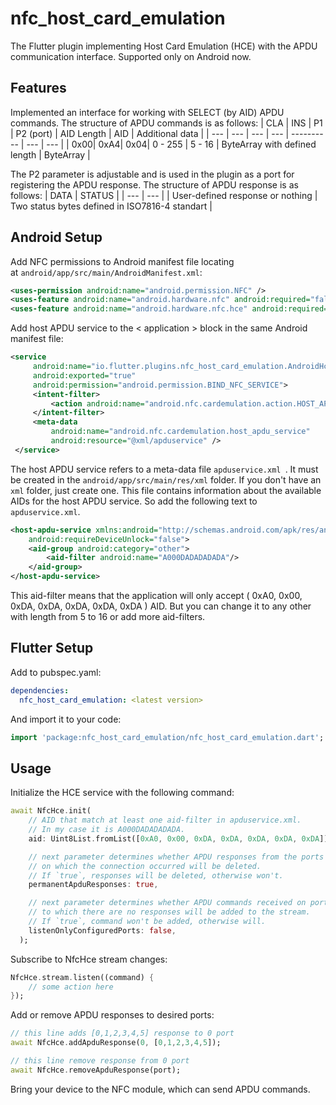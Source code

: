 # nfc_host_card_emulation

The Flutter plugin implementing Host Card Emulation (HCE) with the APDU communication interface. Supported only on Android now.

## Features

Implemented an interface for working with SELECT (by AID) APDU commands. The structure of APDU commands is as follows:
| CLA | INS | P1  | P2 (port) | AID Length | AID | Additional data |
| --- | --- | --- | --- | ---------- | --- | --- |
| 0x00| 0xA4| 0x04| 0 - 255   | 5 - 16 | ByteArray with defined length | ByteArray |

The P2 parameter is adjustable and is used in the plugin as a port for registering the APDU response. The structure of APDU response is as follows:
| DATA  | STATUS  |
| --- | --- |
| User-defined response or nothing | Two status bytes defined in ISO7816-4 standart |

## Android Setup

Add NFC permissions to Android manifest file locating at `android/app/src/main/AndroidManifest.xml`:
```xml
<uses-permission android:name="android.permission.NFC" />
<uses-feature android:name="android.hardware.nfc" android:required="false" />
<uses-feature android:name="android.hardware.nfc.hce" android:required="false" />
```

Add host APDU service to the < application > block in the same Android manifest file:
```xml
<service 
	 android:name="io.flutter.plugins.nfc_host_card_emulation.AndroidHceService"
	 android:exported="true"
	 android:permission="android.permission.BIND_NFC_SERVICE">
	 <intent-filter>
		 <action android:name="android.nfc.cardemulation.action.HOST_APDU_SERVICE" />
	 </intent-filter>
	 <meta-data
		 android:name="android.nfc.cardemulation.host_apdu_service"
		 android:resource="@xml/apduservice" />
 </service>
```

The host APDU service refers to a meta-data file `apduservice.xml `. It must be created in the `android/app/src/main/res/xml` folder. If you don't have an `xml` folder, just create one. This file contains information about the available AIDs for the host APDU service. So add the following text to `apduservice.xml`.
```xml
<host-apdu-service xmlns:android="http://schemas.android.com/apk/res/android"
	android:requireDeviceUnlock="false">
	<aid-group android:category="other">
		<aid-filter android:name="A000DADADADADA"/>
	</aid-group>
</host-apdu-service>
```
This aid-filter means that the application will only accept ( 0xA0, 0x00, 0xDA, 0xDA, 0xDA, 0xDA, 0xDA ) AID. But you can change it to any other with length from 5 to 16 or add more aid-filters.

## Flutter Setup

Add to pubspec.yaml:
```yaml
dependencies:
  nfc_host_card_emulation: <latest version>
```
And import it to your code:
```dart
import 'package:nfc_host_card_emulation/nfc_host_card_emulation.dart';
```

## Usage

Initialize the HCE service with the following command:
```dart
await NfcHce.init(
    // AID that match at least one aid-filter in apduservice.xml.
    // In my case it is A000DADADADADA.
    aid: Uint8List.fromList([0xA0, 0x00, 0xDA, 0xDA, 0xDA, 0xDA, 0xDA]),

    // next parameter determines whether APDU responses from the ports
    // on which the connection occurred will be deleted.
    // If `true`, responses will be deleted, otherwise won't.
    permanentApduResponses: true,

    // next parameter determines whether APDU commands received on ports
    // to which there are no responses will be added to the stream.
    // If `true`, command won't be added, otherwise will.
    listenOnlyConfiguredPorts: false,
  );
```

Subscribe to NfcHce stream changes:
```dart
NfcHce.stream.listen((command) {
	// some action here
});
```

Add or remove APDU responses to desired ports:
```dart
// this line adds [0,1,2,3,4,5] response to 0 port
await NfcHce.addApduResponse(0, [0,1,2,3,4,5]);

// this line remove response from 0 port
await NfcHce.removeApduResponse(port);
```

Bring your device to the NFC module, which can send APDU commands.
